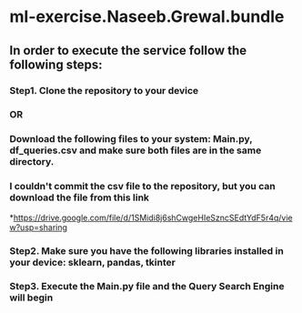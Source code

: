 # ml-exercise.Naseeb.Grewal.bundle

## In order to execute the service follow the following steps:
### Step1. Clone the repository to your device
### OR
### Download the following files to your system: Main.py, df_queries.csv and make sure both files are in the same directory.
### I couldn't commit the csv file to the repository, but you can download the file from this link
*https://drive.google.com/file/d/1SMidi8j6shCwgeHIeSzncSEdtYdF5r4q/view?usp=sharing

### Step2. Make sure you have the following libraries installed in your device: sklearn, pandas, tkinter

### Step3. Execute the Main.py file and the Query Search Engine will begin
